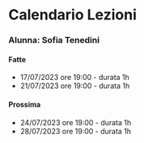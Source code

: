 # Calendario Lezioni 


### Alunna: Sofia Tenedini

#### Fatte

- 17/07/2023 ore 19:00 - durata 1h
- 21/07/2023 ore 19:00 - durata 1h

#### Prossima

- 24/07/2023 ore 19:00 - durata 1h
- 28/07/2023 ore 19:00 - durata 1h